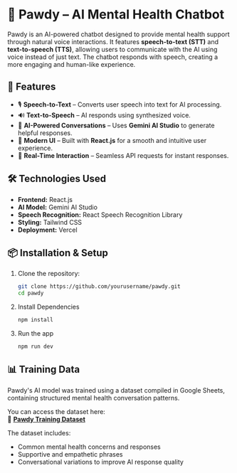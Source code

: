 # 🐾 Pawdy – AI Mental Health Chatbot

Pawdy is an AI-powered chatbot designed to provide mental health support through natural voice interactions. It features **speech-to-text (STT)** and **text-to-speech (TTS)**, allowing users to communicate with the AI using voice instead of just text. The chatbot responds with speech, creating a more engaging and human-like experience.

## 🚀 Features
- 🎙 **Speech-to-Text** – Converts user speech into text for AI processing.
- 🔊 **Text-to-Speech** – AI responds using synthesized voice.
- 🤖 **AI-Powered Conversations** – Uses **Gemini AI Studio** to generate helpful responses.
- 🎨 **Modern UI** – Built with **React.js** for a smooth and intuitive user experience.
- 🔄 **Real-Time Interaction** – Seamless API requests for instant responses.

## 🛠 Technologies Used
- **Frontend:** React.js
- **AI Model:** Gemini AI Studio
- **Speech Recognition:** React Speech Recognition Library
- **Styling:** Tailwind CSS
- **Deployment:** Vercel

## 📦 Installation & Setup
1. Clone the repository:
   ```sh
   git clone https://github.com/yourusername/pawdy.git
   cd pawdy
2. Install Dependencies
   ```sh
   npm install
3. Run the app
   ```sh
   npm run dev

## 📊 Training Data
Pawdy's AI model was trained using a dataset compiled in Google Sheets, containing structured mental health conversation patterns.  

You can access the dataset here:  
📄 **[Pawdy Training Dataset](https://docs.google.com/spreadsheets/d/1UySGV8zAWlTdu9jbe4CxsPYpjx_S3ecOwa14LfessCA/edit?usp=sharing)**  

The dataset includes:
- Common mental health concerns and responses
- Supportive and empathetic phrases
- Conversational variations to improve AI response quality
